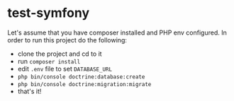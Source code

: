 # test-symfony

Let's assume that you have composer installed and PHP env configured.
In order to run this project do the following:
- clone the project and cd to it
- run `composer install`
- edit `.env` file to set `DATABASE_URL`
- `php bin/console doctrine:database:create`
- `php bin/console doctrine:migration:migrate`
- that's it!
